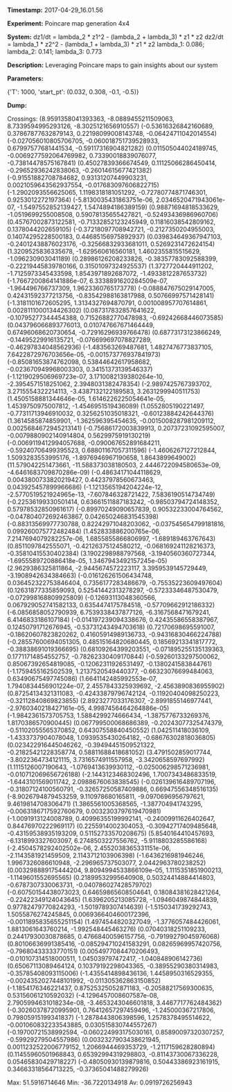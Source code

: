 **Timestamp:** 2017-04-29_16.01.56

**Experiment:** Poincare map generation 4x4

**System:**
dz1/dt = lambda_2 * z1^2 - (lambda_2 + lambda_3) * z1 * z2 
dz2/dt = lambda_1 * z2^2 - (lambda_1 + lambda_3) * z1 * z2 
lambda_1: 0.086; lambda_2: 0.141; lambda_3: 0.773

**Description:** Leveraging Poincare maps to gain insights about our system

**Parameters:**

{'T': 1000, 'start_pt': (0.032, 0.308, -0.1, -0.5)}

**Dump:**



Crossings:
(8.9591358041393363, -8.0889455211509063, 8.7339594995293126, -8.3025121656910557)
(-0.53616326842160689, 0.37867877632879143, 0.22198099008143748, -0.06424711042014554)
(-0.027056010805706705, -0.060018751739528933, 0.67997577681441534, -0.59117316904821282)
(0.011505044024189745, -0.0069277592064769982, 0.73390018839076077, -0.73814478575167841)
(0.45027839366674549, 0.11125066286450414, -0.29652936242838063, -0.26014615677421382)
(-0.91551882708784682, 0.93131207449903231, 0.0021059643562937554, -0.017683097606822715)
(-1.2902093556625065, 1.1198318181051292, -0.72780774871746301, 0.9253012272197364)
(-5.8130035431863751e-06, 2.0346520471943061e-07, -1.5497552852139427, 1.5474894186389159)
(0.98871694818533629, -1.0519699255008508, 0.59078135655427821, -0.52493436986960706)
(0.45767002873122581, -0.71332852123245949, 0.11816038542809162, 0.1378044202659105)
(-0.37218097708942721, -0.2127350204955003, 0.14074295228500183, 0.44685156975892937)
(0.039834649367947103, -0.24012438876023176, -0.32566832933681011, 0.5269231472624154)
(1.3209525836335678, -1.629560616560181, 1.4602355815515629, -1.096230903041189)
(0.28986126208233826, -0.38357783092588399, -0.22219445839780166, 0.31501097324925537)
(1.3727720444911202, -1.7125973345433598, 1.8543971892687072, -1.4933812287653732)
(-1.7667200864141886e-07, 6.3338891620284509e-07, -1.964496766737309, 1.9623360765173778)
(-0.088847675029147005, 0.42431592377213756, -0.83542988163817988, 0.50766997571428141)
(-1.3181101672605295, 1.3134327694870791, 0.001008957707614861, 0.0028111000134426302)
(0.087317832857641622, -0.10795277344454388, 0.71526882770478983, -0.69242668446073585)
(0.043796066893776013, 0.010747667671464449, 0.67496068620730654, -0.72916296939766478)
(0.68773173123866249, -0.14495229916135721, -0.076699697078827289, -0.46297834048562936)
(-1.483563269487681, 1.4827476773837105, 7.6422872976703656e-05, -0.001573776937841973)
(-0.85081653874762098, 0.53844642617958682, -0.023670949968003303, 0.34151373139546337)
(-1.1219029506969723e-07, 3.1710082139380264e-10, -2.3954571518251062, 2.3948031382478354)
(-2.9897425767393702, 3.2715554322214113, -3.4387132122189583, 3.2631299940511753)
(1.4505158881344646e-05, 1.6146226225054641e-05, 1.4539750975007812, -1.4546951519436089)
(1.0552805190221497, -0.77311713946910032, 0.3256251035018321, -0.60123884242644376)
(1.3614585874859901, -1.362596395454635, -0.0015008287981209112, 0.0025684672945213141)
(-0.75686172003839913, 0.20737231092595007, -0.0079880902140914804, 0.5629975919130219)
(-0.0069119412994057688, -0.090067652891684211, -0.59240706499395523, 0.68801167057311596)
(-1.4606267127212844, 1.5093283553995176, -1.8976946967190658, 1.8643899649002)
(11.579042251473661, -11.588373038180503, 2.4446722094580653e-09, -4.6461683709870286e-09)
(-0.48634171044118629, 0.0043800733820219427, 0.44237978560673463, 0.043925457899966686)
(-1.1213565194204224e-12, -2.5770519521924965e-13, -7.607846328721422, 7.5836190514734749)
(-0.22536199330501414, 0.63661511887183242, -0.98503794724148352, 0.57978532850961617)
(-0.89970249090657839, 0.90532233004764562, -0.047804072692463867, 0.042650246831545398)
(-0.88313569977730788, 0.82242971048203062, -0.037545654799181816, 0.099260075772482484)
(1.452833886200765e-06, 7.2147694079282257e-06, 1.6855855866806997, -1.689189463767643)
(0.8511097842555071, -0.42126375124580212, -0.068169241128216373, -0.35810415530402384)
(3.1902298988797568, -3.1940560360727344, -1.6955589720886418e-05, 1.3467943492157245e-05)
(2.9629386325811864, -2.9445674572223117, 3.3959539145729449, -3.1908942634384663)
(-0.016126261506434748, 0.036452322753846404, 0.7356177283486679, -0.75535223609497604)
(0.12631877335859093, 0.52541442313278297, -0.57233346487530479, -0.072998168809925809)
(-0.12693113048360566, 0.067929052741582133, 0.6354474175784518, -0.57709662912186332)
(-6.0856858052790939, 6.7539338437877126, -6.3167568471679241, 6.4146833186107184)
(-0.014197239094338676, 0.42435586558387967, 0.12450791712676945, -0.53731243494703618)
(0.72170698695591007, -0.18620607823820262, 0.41605914989136733, -0.94316830466224788)
(-0.28557600694051305, 0.48515164820680445, 0.18569213341817772, -0.38838691019366695)
(0.68109264399203551, -0.071895255135139363, 0.17711714854552757, -0.78262330409170844)
(-0.59260133297500062, 0.85067392654819085, -0.12062311926531497, -0.1380241583844761)
(-1.1759455162502539, 1.2137520549440377, -0.66323076699484063, 0.63490675497745086)
(1.6641142485992553e-07, 1.7940834456901224e-07, 2.4557843325939692, -2.4563890836955902)
(0.87254134321311083, -0.42433879796742124, -0.11920404098250223, -0.32112840869823855)
(2.8923277033176307, -2.8991855146977441, -2.9760340218427161e-05, 4.9987456464264886e-05)
(-1.9842361573705753, 1.5884299274666434, -1.3875776733269376, 1.8170386570900445)
(0.067799500068686389, -0.20243077325474379, -0.51102055565370852, 0.64307558840450552)
(1.042511418036109, -1.4333737904078048, 1.0939535430264182, -0.68676302818036805)
(0.023422916445046262, -0.39494451509521322, -0.21825421228358774, 0.58811688418681052)
(3.4791502859017744, -3.8022364734121115, 3.7316574911557958, -3.3420658597697992)
(1.1115126007190643, -1.0769413639930112, -0.025006298571236981, -0.010712069656726188)
(-2.1443123468302496, 1.7007343486833519, -1.6443101569011742, 2.0988676063838545)
(-0.026139616489707196, -0.31807124100560791, -0.32657250587409886, 0.66947556348516135)
(-8.9026794879453259, 9.110978680165811, -9.0970696956797621, 9.4619814708306471)
(1.3865561005368565, -1.387704941743295, -0.0063186717592760679, 0.0032303797619470981)
(-1.0091913124008789, 0.40996355199992141, -0.24009911626402647, 0.84476970222969117)
(0.2255914002304053, -0.30942717409485648, -0.43159538935193209, 0.51152733570208675)
(5.8540164410457693, -6.1318993327603097, 6.2748503227556762, -5.9118803285586168)
(-2.4504578292402502e-06, 2.4552038365331151e-06, -2.1143581921459509, 2.1143712103906398)
(-1.6436216981946246, 1.9967326086610948, -2.296965737503077, 2.0442963780238252)
(0.003298889175444204, 9.8094994533866109e-05, 1.1115351851900213, -1.1149601552695565)
(0.21899532995640908, 0.50324414884414803, -0.6787307330063731, -0.040786027428579702)
(-0.60750154438073023, 0.64659865608504641, 0.18084381628421264, -0.22422349124043645)
(1.6396205213085728, -1.0946049874844839, 0.97782479770824293, -1.5019789307414639)
(-1.5150341739292743, 1.5055876274245845, 0.0069366404600172396, -0.0011895835655251154)
(1.4974544820327049, -1.3776057484426061, 1.8813061643760214, -1.992548445463276)
(0.07040318251109233, 0.24417930030878685, 0.47668400596157756, -0.79199279045976068)
(0.80106636991385416, -0.085294710241583291, 0.08265969957420756, -0.79680433333770151)
(0.0054977084470206493, -0.010107314518000511, 1.045039797472417, -1.040848906142736)
(0.65067113089464124, 0.10379192298043365, -0.38955290380314983, -0.35785408093115006)
(-1.4355414898436136, 1.4458950316529355, -0.0024352027448101992, -0.011305362863150852)
(-1.1854176346221437, 0.87525325052871183, -0.20588217569300635, 0.53156061210592032)
(-4.1296457008607587e-08, 2.7905994631018234e-08, -3.4653243046601818, 3.4467717762484362)
(-0.30260378720995901, 0.76412657297459496, -1.245000367217806, 0.79805915199341837)
(-1.2878443806398596, 1.2578378495514622, -0.001060832233543885, 0.030515830744557267)
(-0.19700721538992594, -0.060224993175030161, 0.85890097320307257, -0.59929279504557986)
(0.0032327903438621945, 0.0011232522006779152, 1.2066944469353729, -1.2117159628280894)
(0.11455960501968843, 0.65392994319298803, -0.81143730067336228, 0.05465830429718227)
(-0.48050930139879816, 0.50443386923161915, 0.34663318564713225, -0.37365041488279926)

Max:
51.5916714646
Min:
-36.7220134918
Av:
0.0919726256943